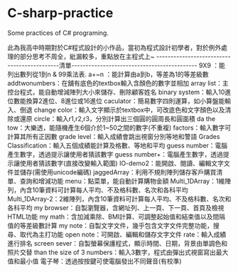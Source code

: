 # C-sharp-practice
Some practices of C# programing.

此為我高中時期對於C#程式設計的小作品，當初為程式設計初學者，對於例外處理的部分思考不周全，紕漏較多，重點放在主程式上~
--------------------------------------------清單--------------------------------------------
9X9  ：能列出數列從1到n & 99乘法表.
a+~n ：能計算由a到b，等差為1的等差級數
addtwonumbers：在舖有底色的textbox輸入含顏色的數字並相加
array list：主控台程式，能自動增減陣列大小來儲存、刪除顧客姓名
binary system：輸入10進位數能換算2進位、8進位或16進位
caculator：簡易數字四則運算，如小算盤能輸入、倒退
change color：輸入文字顯示於textbox中，可改底色和文字顏色以及清除或還原
circle：輸入r1,r2,r3，分別計算出三個圓的圓周長和圓面積
da the tow：大樂透，能隨機產生6個介於1~50之間的數字(不重複)
factors：輸入數字可計算其所有正因數
grade level：輸入成績會跳出視窗分別等地和警語
Grades Classification：輸入五個成績能計算及格數、等地和平均
guess number：電腦產生數字，透過提示讓使用者猜該數字
guess number+：電腦產生數字，透過提示讓使用者猜該數字(直接改變輸入範圍)
IO-demo2：能開啟、閱讀、編輯文字文件並儲存(需使用unicode編碼)
jaggedArray：利用不規則陣列儲存客戶購買清單、查詢和增減功能
menu：點菜單，能自動計算購物金額
Multi_1DArray：1維陣列，內含10筆資料可計算每人平均、不及格科數、名次和各科平均
Multi_1DArray-2：2維陣列，內含10筆資料可計算每人平均、不及格科數、名次和各科平均
my browser：自製瀏覽器，含網址列、上一頁、下一頁、首頁及檢視HTML功能
my math：含加減乘除、BMI計算、可調整起始值和結束值以及間隔值的等差級數計算
my note：自製文字文件，幾乎包含文字文件完整功能，搜尋、取代為主打功能
open note：可開啟、編輯和儲存文字文件
rate：輸入成績進行排名
screen sever：自製螢幕保護程式，顯示時間、日期，背景由單調色和照片交替
than the size of 3 numbers：輸入3數字，程式由彈出式視窗寫出最大值和最小值
電子琴：透過按按鍵可使電腦發出不同聲音(有校準)
